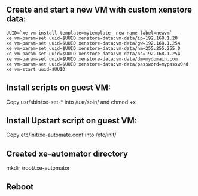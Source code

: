 ## Create and start a new VM with custom xenstore data:
    UUID=`xe vm-install template=mytemplate  new-name-label=newvm`
    xe vm-param-set uuid=$UUID xenstore-data:vm-data/ip=192.168.1.20
    xe vm-param-set uuid=$UUID xenstore-data:vm-data/gw=192.168.1.254
    xe vm-param-set uuid=$UUID xenstore-data:vm-data/nm=255.255.255.0
    xe vm-param-set uuid=$UUID xenstore-data:vm-data/ns=192.168.1.254
    xe vm-param-set uuid=$UUID xenstore-data:vm-data/dm=mydomain.com
    xe vm-param-set uuid=$UUID xenstore-data:vm-data/password=mypassw0rd
    xe vm-start uuid=$UUID

## Install scripts on guest VM:

Copy usr/sbin/xe-set-* into /usr/sbin/ and chmod +x

## Install Upstart script on guest VM:

Copy etc/init/xe-automate.conf into /etc/init/

## Created xe-automator directory

mkdir /root/.xe-automator

## Reboot

